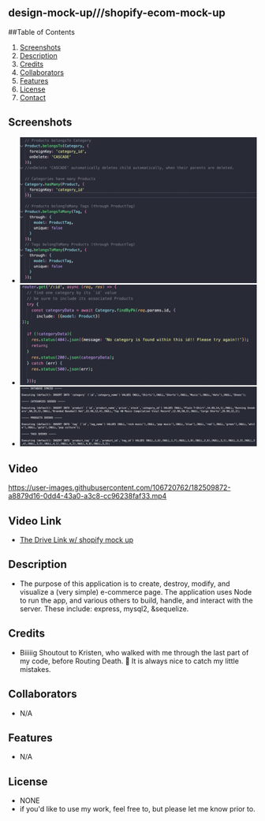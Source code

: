 ## design-mock-up///shopify-ecom-mock-up
    
 ##Table of Contents 
 1. [Screenshots](#screenshots)
 2. [Description](#description)
 3. [Credits](#credits)
 4. [Collaborators](#collaborators)
 5. [Features](#features)
 6. [License](#license)
 7. [Contact](#contact)
 
 ## Screenshots
 - ![alt text](./img/camels.png)
 - ![alt text](./img/router-get.png)
 - ![alt text](./img/seeds-database.png)

 ## Video

https://user-images.githubusercontent.com/106720762/182509872-a8879d16-0dd4-43a0-a3c8-cc96238faf33.mp4
 
 ## Video Link
  - [The Drive Link w/ shopify mock up](https://drive.google.com/file/d/1kMEhOumPcBxiOQ73vGhKKZSrh43m_5c6/view?usp=sharing)
 
 ## Description 
 - The purpose of this application is to create, destroy, modify, and visualize a (very simple) e-commerce page. The application uses Node to run the app, and various others to build, handle, and interact with the server. These include: express, mysql2, &sequelize.
 
 ## Credits
 - Biiiiig Shoutout to Kristen, who walked with me through the last part of my code, before Routing Death. :star2: It is always nice to catch my little mistakes.
 
 ## Collaborators
 - N/A
 
 ## Features
 - N/A
 
 ## License
 - NONE
 - if you'd like to use my work, feel free to, but please let me know prior to.
